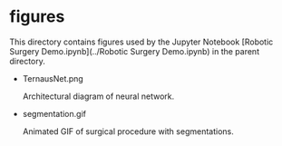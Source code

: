 # figures

This directory contains figures used by the Jupyter Notebook [Robotic Surgery Demo.ipynb](../Robotic Surgery Demo.ipynb) in the parent directory.

* TernausNet.png

  Architectural diagram of neural network.

* segmentation.gif

  Animated GIF of surgical procedure with segmentations.
